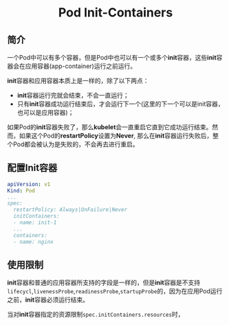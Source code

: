 # <center> Pod Init-Containers
## 简介
一个Pod中可以有多个容器，但是Pod中也可以有一个或多个**init**容器，这些**init**容器会在应用容器(app-container)运行之前运行。

**init**容器和应用容器本质上是一样的，除了以下两点：
* **init**容器运行完就会结束，不会一直运行；
* 只有**init**容器成功运行结束后，才会运行下一个(这里的下一个可以是init容器，也可以是应用容器)；

如果Pod的**init**容器失败了，那么**kubelet**会一直重启它直到它成功运行结束。然而，如果这个Pod的**restartPolicy**设置为**Never**,
那么在**init**容器运行失败后，整个Pod都会被认为是失败的，不会再去进行重启。

## 配置Init容器
```yaml
apiVersion: v1
Kind: Pod
...
spec:
  restartPolicy: Always|OnFailure|Never
  initContainers:
  - name: init-1
  ...
  containers:
  - name: nginx
```

## 使用限制
**init**容器和普通的应用容器所支持的字段是一样的，但是**init**容器是不支持`lifecycl`,`livenessProbe`,`readinessProbe`,`startupProbe`的，因为在应用Pod运行之前，**init**容器必须运行结束。

当对**init**容器指定的资源限制`spec.initContainers.resources`时，